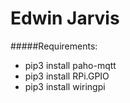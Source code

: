 # **Edwin Jarvis**

#####Requirements:
- pip3 install paho-mqtt
- pip3 install RPi.GPIO
- pip3 install wiringpi